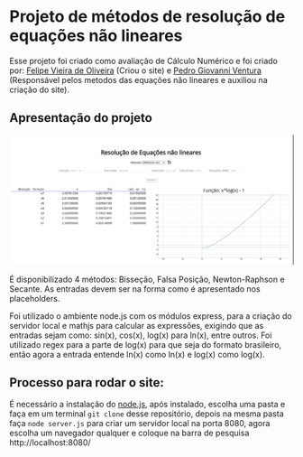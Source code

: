 # Projeto de métodos de resolução de equações não lineares
Esse projeto foi criado como avaliação de Cálculo Numérico e foi criado por: [Felipe Vieira de Oliveira](https://github.com/FelipeVieira9) (Criou o site) e [Pedro Giovanni Ventura](https://github.com/PedroVentura21) (Responsável pelos metodos das equações não lineares e auxiliou na criação do site). 

## Apresentação do projeto
![Imagem de como é o site](/imagens_readme/imagem1.png)

É disponibilizado 4 métodos: Bisseção, Falsa Posição, Newton-Raphson e Secante. As entradas devem ser na forma como é apresentado nos placeholders.

Foi utilizado o ambiente node.js com os módulos express, para a criação do servidor local e mathjs para calcular as expressões, exigindo que as entradas sejam como: sin(x), cos(x), log(x) para ln(x), entre outros. Foi utilizado regex para a parte de log(x) para que seja do formato brasileiro, então agora a entrada entende ln(x) como ln(x) e log(x) como log(x).

## Processo para rodar o site:
É necessário a instalação do [node.js](https://nodejs.org/pt), após instalado, escolha uma pasta e faça em um terminal ```git clone``` desse repositório, depois na mesma pasta faça ```node server.js``` para criar um servidor local na porta 8080, agora escolha um navegador qualquer e coloque na barra de pesquisa http://localhost:8080/